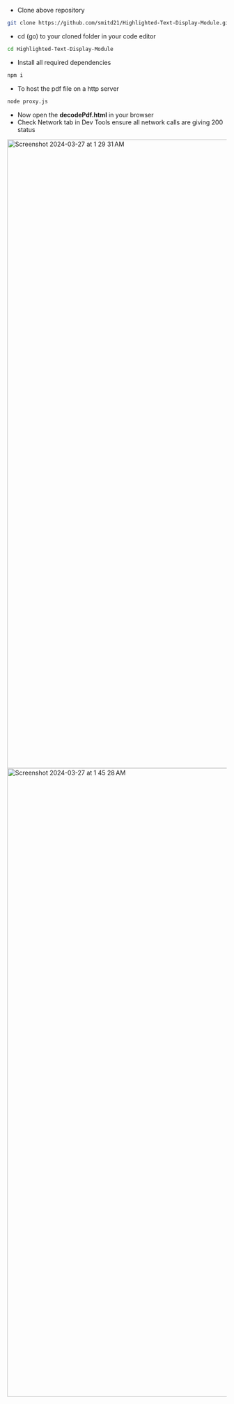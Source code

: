 - Clone above repository
```sh
git clone https://github.com/smitd21/Highlighted-Text-Display-Module.git
```
- cd (go) to your cloned folder in your code editor
```sh
cd Highlighted-Text-Display-Module
```
- Install all required dependencies
```sh
npm i
```    
- To host the pdf file on a http server
```sh
node proxy.js
```
- Now open the **decodePdf.html** in your browser
- Check Network tab in Dev Tools ensure all network calls are giving 200 status

<img width="1440" alt="Screenshot 2024-03-27 at 1 29 31 AM" src="https://github.com/smitd21/Highlighted-Text-Display-Module/assets/62591074/4784105d-a273-4472-951f-9aaf01d9ecd6">
<img width="1440" alt="Screenshot 2024-03-27 at 1 45 28 AM" src="https://github.com/smitd21/Highlighted-Text-Display-Module/assets/62591074/898da6e9-cef8-404e-b65a-e7dbe80787af">
